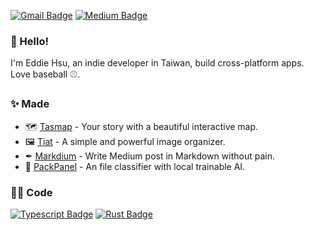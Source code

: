 
[![Gmail Badge](https://img.shields.io/badge/-Mail-c14438?style=flat-square&logo=Gmail&logoColor=white&link=mailto:apolkingg8@gmail.com)](mailto:apolkingg8@gmail.com)
[![Medium Badge](https://img.shields.io/badge/-Medium-000000?style=flat-square&labelColor=000000&logo=Medium&link=https://medium.com/@kingapol)](https://medium.com/@kingapol)

### 🐶 Hello!
I'm Eddie Hsu, an indie developer in Taiwan, build cross-platform apps. Love baseball ⚾. 

### ✨ Made
* 🗺️ [Tasmap](https://tasmap.app/) - Your story with a beautiful interactive map.
* 🖼 [Tiat](https://tiat.app/) - A simple and powerful image organizer.
* ✒ [Markdium](https://markdium.dev/) - Write Medium post in Markdown without pain.
* 🎃 [PackPanel](https://packpanel.island68.dev/) - An file classifier with local trainable AI.

### 👨‍💻️ Code
[![Typescript Badge](https://img.shields.io/badge/TypeScript-blue?style=flat-square&logo=typescript&logoColor=white)]()
[![Rust Badge](https://img.shields.io/badge/Rust-B7410E?style=flat-square&logo=rust&logoColor=white)]()
